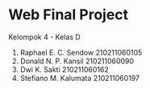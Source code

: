 # Web Final Project

Kelompok 4 - Kelas D

1. Raphael E. C. Sendow 210211060105
2. Donald N. P. Kansil 210211060090
3. Dwi K. Sakti 210211060162
4. Stefiano M. Kalumata 210211060197
